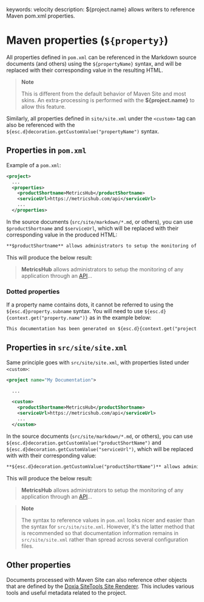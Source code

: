 keywords: velocity
description: ${project.name} allows writers to reference Maven pom.xml properties.

# Maven properties (`${property}`)

<!-- MACRO{toc|fromDepth=1|toDepth=2|id=toc} -->

All properties defined in `pom.xml` can be referenced in the Markdown source documents (and others) using the `${propertyName}` syntax, and will be replaced with their corresponding value in the resulting HTML.

> **Note**
>
> This is different from the default behavior of Maven Site and most skins. An extra-processing is performed with the **${project.name}** to allow this feature.

Similarly, all properties defined in `site/site.xml` under the `<custom>` tag can also be referenced with the `${esc.d}decoration.getCustomValue("propertyName")` syntax.

## Properties in `pom.xml`

Example of a `pom.xml`:

```xml
<project>
  ...
  <properties>
    <productShortname>MetricsHub</productShortname>
    <serviceUrl>https://metricshub.com/api</serviceUrl>
    ...
  </properties>
```

In the source documents (`src/site/markdown/*.md`, or others), you can use `$productShortname` and `$serviceUrl`, which will be replaced with their corresponding value in the produced HTML:

```md
**$productShortname** allows administrators to setup the monitoring of any application through an [API]($serviceUrl)...
```

This will produce the below result:

> **MetricsHub** allows administrators to setup the monitoring of any application through an [API](https://metricshub.com/api)...

### Dotted properties

If a property name contains dots, it cannot be referred to using the `${esc.d}property.subname` syntax. You will need to use `${esc.d}{context.get("property.name")}` as in the example below:

```md
This documentation has been generated on ${esc.d}{context.get("project.build.outputTimestamp")}.
```

## Properties in `src/site/site.xml`

Same principle goes with `src/site/site.xml`, with properties listed under `<custom>`:

```xml
<project name="My Documentation">

  ...

  <custom>
    <productShortname>MetricsHub</productShortname>
    <serviceUrl>https://metricshub.com/api</serviceUrl>
    ...
  </custom>

```

In the source documents (`src/site/markdown/*.md`, or others), you can use `${esc.d}decoration.getCustomValue("productShortName")` and `${esc.d}decoration.getCustomValue("serviceUrl")`, which will be replaced with with their corresponding value:

```md
**${esc.d}decoration.getCustomValue("productShortName")** allows administrators to setup the monitoring of any application through an [API](${esc.d}decoration.getCustomValue("serviceUrl"))...
```

This will produce the below result:

> **MetricsHub** allows administrators to setup the monitoring of any application through an [API](https://metricshub.com/api)...

> **Note**
>
> The syntax to reference values in `pom.xml` looks nicer and easier than the syntax for `src/site/site.xml`. However, it's the latter method that is recommended so that documentation information remains in `src/site/site.xml` rather than spread across several configuration files.

## Other properties

Documents processed with Maven Site can also reference other objects that are defined by the [Doxia SiteTools Site Renderer](https://maven.apache.org/doxia/doxia-sitetools/doxia-site-renderer/). This includes various tools and useful metadata related to the project.
